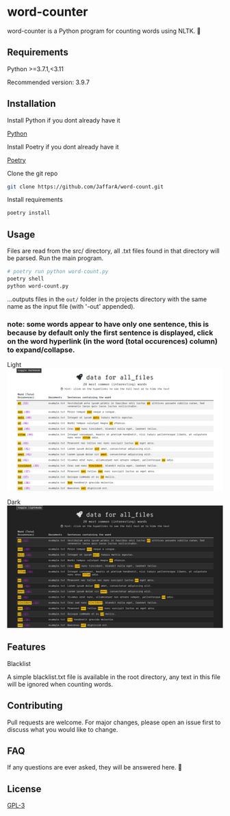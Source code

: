 # word-counter

word-counter is a Python program for counting words using NLTK. 🔢

## Requirements

Python >=3.7.1,<3.11

Recommended version: 3.9.7

## Installation

Install Python if you dont already have it

[Python](https://www.python.org/downloads/)

Install Poetry if you dont already have it

[Poetry](https://python-poetry.org/docs/#installation)

Clone the git repo

```bash
git clone https://github.com/JaffarA/word-count.git
```

Install requirements

```bash
poetry install
```

## Usage

Files are read from the src/ directory, all .txt files found in that directory will be parsed. Run the main program.

```bash
# poetry run python word-count.py
poetry shell
python word-count.py
```

...outputs files in the ```out/``` folder in the projects directory with the same name as the input file (with '-out' appended).

### note: some words appear to have only one sentence, this is because by default only the first sentence is displayed, click on the word hyperlink (in the word (total occurences) column) to expand/collapse.

Light
![light](img/example-light.png)

Dark
![dark](img/example-dark.png)

## Features

Blacklist

A simple blacklist.txt file is available in the root directory, any text in this file will be ignored when counting words.

## Contributing
Pull requests are welcome. For major changes, please open an issue first to discuss what you would like to change.

## FAQ

If any questions are ever asked, they will be answered here. 🙋

## License
[GPL-3](https://choosealicense.com/licenses/gpl-3.0/)